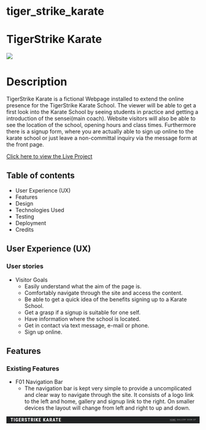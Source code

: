 # tiger_strike_karate
# TigerStrike Karate <br>
<img src="assets/images_readme/readme_one.png"><br>
# Description
TigerStrike Karate is a fictional Webpage installed to extend the online presence for the TigerStrike Karate School. The viewer will be able to get a first look into the Karate School by seeing students in practice and getting a introduction of the sensei(main coach). Website visitors will also be able to see the location of the school, opening hours and class times. Furthermore there is a signup form, where you are actually able to sign up online to the karate school or just leave a non-committal inquiry via the message form at the front page.

[Click here to view the Live Project](https://arp-25.github.io/tiger_strike_karate/index.html)

## Table of contents

- User Experience (UX)
- Features
- Design
- Technologies Used
- Testing
- Deployment
- Credits

## User Experience (UX)

### User stories

- Visitor Goals
  - Easily understand what the aim of the page is.
  - Comfortably navigate through the site and access the content.
  - Be able to get a quick idea of the benefits signing up to a Karate School.
  - Get a grasp if a signup is suitable for one self.
  - Have information where the school is located.
  - Get in contact via text message, e-mail or phone.
  - Sign up online.

## Features

### Existing Features

- F01 Navigation Bar
  - The navigation bar is kept very simple to provide a uncomplicated and clear way to navigate through the site. It consists of a logo link to the left and home, gallery and signup link to the right. On smaller devices the layout will change from left and right to up and down.

![Navbar](documentation/doc_images/readme_features_f01.png) 

